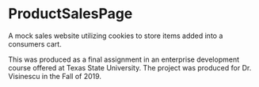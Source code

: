 # ProductSalesPage
A mock sales website utilizing cookies to store items added into a consumers cart.

This was produced as a final assignment in an enterprise development course offered at Texas State University.
The project was produced for Dr. Visinescu in the Fall of 2019.
